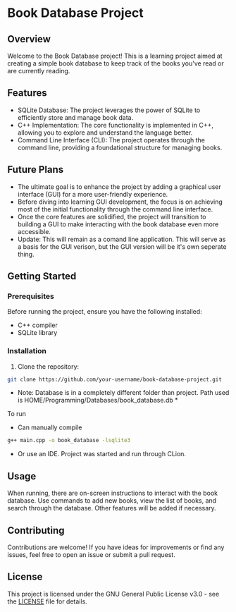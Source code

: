 # Book Database Project
## Overview
Welcome to the Book Database project! This is a learning project aimed at creating a simple book database to keep track of the books you've read or are currently reading.

## Features
- SQLite Database: The project leverages the power of SQLite to efficiently store and manage book data.
- C++ Implementation: The core functionality is implemented in C++, allowing you to explore and understand the language better.
- Command Line Interface (CLI): The project operates through the command line, providing a foundational structure for managing books.

## Future Plans
- The ultimate goal is to enhance the project by adding a graphical user interface (GUI) for a more user-friendly experience.
- Before diving into learning GUI development, the focus is on achieving most of the initial functionality through the command line interface. 
- Once the core features are solidified, the project will transition to building a GUI to make interacting with the book database even more accessible.
- Update: This will remain as a comand line application. This will serve as a basis for the GUI verison, but the GUI version will be it's own seperate thing.

## Getting Started
### Prerequisites
Before running the project, ensure you have the following installed:
- C++ compiler
- SQLite library

### Installation
1. Clone the repository:
``` bash
git clone https://github.com/your-username/book-database-project.git
```
* Note: Database is in a completely different folder than project. Path used is HOME/Programming/Databases/book_database.db *

To run
- Can manually compile
``` bash
g++ main.cpp -o book_database -lsqlite3
```
- Or use an IDE. Project was started and run through CLion.

## Usage
When running, there are on-screen instructions to interact with the book database. Use commands to add new books, view the list of books, and search through the database. Other features will be added if necessary.

## Contributing
Contributions are welcome! If you have ideas for improvements or find any issues, feel free to open an issue or submit a pull request.

## License
This project is licensed under the GNU General Public License v3.0 - see the [LICENSE](LICENSE) file for details.
